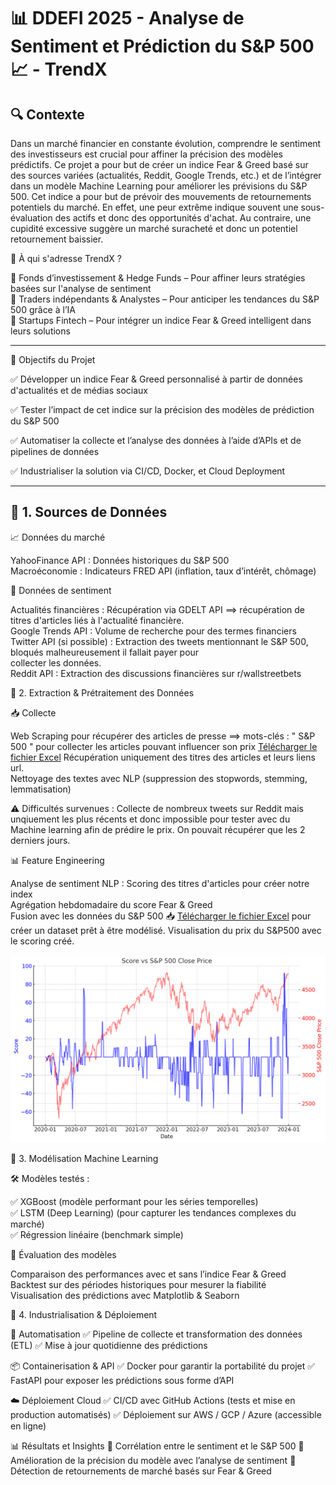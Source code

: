 # 📊 DDEFI 2025 - Analyse de Sentiment et Prédiction du S&P 500 📈 - TrendX

## 🔍 Contexte

Dans un marché financier en constante évolution, comprendre le sentiment des investisseurs est crucial pour affiner la précision des modèles prédictifs.
Ce projet a pour but de créer un indice Fear & Greed basé sur des sources variées (actualités, Reddit, Google Trends, etc.) et de l’intégrer dans un modèle Machine Learning pour améliorer les prévisions du S&P 500.
Cet indice a pour but de prévoir des mouvements de retournements potentiels du marché. En effet, une peur extrême indique souvent une sous-évaluation des actifs et donc des opportunités d'achat. Au contraire, une cupidité excessive suggère un marché suracheté et donc un potentiel retournement baissier. 

💼 À qui s'adresse TrendX ?

📌 Fonds d’investissement & Hedge Funds – Pour affiner leurs stratégies basées sur l'analyse de sentiment  
📌 Traders indépendants & Analystes – Pour anticiper les tendances du S&P 500 grâce à l’IA  
📌 Startups Fintech – Pour intégrer un indice Fear & Greed intelligent dans leurs solutions  

---

🎯 Objectifs du Projet

✅ Développer un indice Fear & Greed personnalisé à partir de données d'actualités et de médias sociaux

✅ Tester l’impact de cet indice sur la précision des modèles de prédiction du S&P 500

✅ Automatiser la collecte et l’analyse des données à l’aide d’APIs et de pipelines de données

✅ Industrialiser la solution via CI/CD, Docker, et Cloud Deployment

---

## 📌 1. Sources de Données

📈 Données du marché  

YahooFinance API : Données historiques du S&P 500    
Macroéconomie : Indicateurs FRED API (inflation, taux d’intérêt, chômage)  

📢 Données de sentiment
 
Actualités financières : Récupération via GDELT API  ==> récupération de titres d'articles liés à l'actualité financière.       
Google Trends API : Volume de recherche pour des termes financiers    
Twitter API (si possible) : Extraction des tweets mentionnant le S&P 500, bloqués malheureusement il fallait payer pour    
collecter les données.   
Reddit API : Extraction des discussions financières sur r/wallstreetbets   

📌 2. Extraction & Prétraitement des Données

📥 Collecte

Web Scraping pour récupérer des articles de presse ==> mots-clés : " S&P 500 " pour collecter les articles pouvant influencer son prix
[Télécharger le fichier Excel](https://github.com/votre-repo/votre-projet/blob/main/fichier.xlsx)
Récupération uniquement des titres des articles et leurs liens url.    
Nettoyage des textes avec NLP (suppression des stopwords, stemming, lemmatisation)    

⚠️ Difficultés survenues : Collecte de nombreux tweets sur Reddit mais unqiuement les plus récents et donc impossible pour tester avec du Machine learning afin de prédire le prix. On pouvait récupérer que les 2 derniers jours.  

📊 Feature Engineering

Analyse de sentiment NLP : Scoring des titres d'articles pour créer notre index   
Agrégation hebdomadaire du score Fear & Greed  
Fusion avec les données du S&P 500 📥 [Télécharger le fichier Excel](https://github.com/votre-repo/votre-projet/blob/main/fichier.xlsx)
pour créer un dataset prêt à être modélisé.
Visualisation du prix du S&P500 avec le scoring créé.

![Graphique du SP&500 et du scoring en fonction du temps](GraphiqueS&P-Fear&Greed.png)  

📌 3. Modélisation Machine Learning

🛠️ Modèles testés :

✅ XGBoost (modèle performant pour les séries temporelles)  
✅ LSTM (Deep Learning) (pour capturer les tendances complexes du marché)  
✅ Régression linéaire (benchmark simple)  

🎯 Évaluation des modèles

Comparaison des performances avec et sans l’indice Fear & Greed  
Backtest sur des périodes historiques pour mesurer la fiabilité  
Visualisation des prédictions avec Matplotlib & Seaborn  

📌 4. Industrialisation & Déploiement

🚀 Automatisation
✅ Pipeline de collecte et transformation des données (ETL)
✅ Mise à jour quotidienne des prédictions

📦 Containerisation & API
✅ Docker pour garantir la portabilité du projet
✅ FastAPI pour exposer les prédictions sous forme d’API

☁️ Déploiement Cloud
✅ CI/CD avec GitHub Actions (tests et mise en production automatisés)
✅ Déploiement sur AWS / GCP / Azure (accessible en ligne)

📊 Résultats et Insights
📌 Corrélation entre le sentiment et le S&P 500
📌 Amélioration de la précision du modèle avec l’analyse de sentiment
📌 Détection de retournements de marché basés sur Fear & Greed
